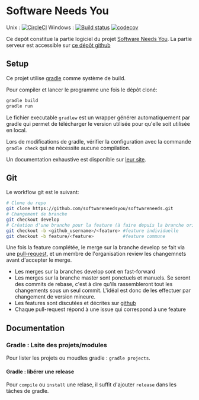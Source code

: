 # Software Needs You
Unix : [![CircleCI](https://circleci.com/gh/softwareneedsyou/softwareneedsyou/tree/master.svg?style=shield)](https://circleci.com/gh/softwareneedsyou/softwareneedsyou/tree/master)
Windows : [![Build status](https://ci.appveyor.com/api/projects/status/7gqmng0p2gt008pp/branch/master?svg=true)](https://ci.appveyor.com/project/TristanEduProjet/softwareneedsyou/branch/master)
[![codecov](https://codecov.io/gh/softwareneedsyou/softwareneedsyou/branch/master/graph/badge.svg)](https://codecov.io/gh/softwareneedsyou/softwareneedsyou)

Ce depôt constitue la partie logiciel du projet [Software Needs You](https://github.com/softwareneedstou).
La partie serveur est accessible sur [ce dépôt github](https://github.com/softwareneedsyou/softwareneedsyou-server.git)

## Setup
Ce projet utilise [gradle](https://gradle.org/) comme système de build.

Pour compiler et lancer le programme une fois le dépôt cloné:
```bash
gradle build
gradle run
```

Le fichier executable `gradlew` est un wrapper générer automatiquement par gradle qui permet de télécharger le
version utilisée pour qu'elle soit utilisée en local.

Lors de modifications de gradle, vérifier la configuration avec la commande `gradle check` qui ne nécessite
aucune compilation.

Un documentation exhaustive est disponible sur [leur site](https://docs.gradle.org/3.4.1/userguide/userguide.html#gsc.tab=0).

## Git
Le  workflow git est le suivant:
```bash
# Clone du repo
git clone https://github.com/softwareneedsyou/softwareneeds.git
# Changement de branche
git checkout develop
# Création d'une branche pour la feature (à faire depuis la branche origin/develop)
git checkout -b <github_username>/<feature> #feature individuelle
git checkout -b feature/<feature>           #feature commune
```
Une fois la feature complétée, le merge sur la branche develop se fait via une
[pull-request](https://github.com/softwareneedsyou/softwareneedsyou/pulls), et un membre de l'organisation
review les changemnets avant d'accepter le merge.

* Les merges sur la branches develop sont en fast-forward
* Les merges sur la branche master sont ponctuels et manuels. Se seront des commits de rebase, c'est à dire
  qu'ils rassembleront tout les changements sous un seul commit. L'idéal est donc de les effectuer par
  changement de version mineure.
* Les features sont discutées et décrites sur
  [github](https://github.com/softwareneedsyou/softwareneedsyou/projects)
* Chaque pull-request répond à une issue qui correspond à une feature 

## Documentation

### Gradle : Lsite des projets/modules
Pour lister les projets ou moudles gradle : ```gradle projects```.

#### Gradle : libérer une release
Pour ```compile``` ou ```install``` une relase, il suffit d'ajouter ```release``` dans les tâches de gradle.
